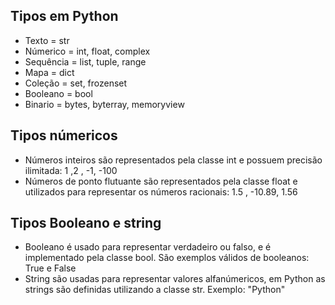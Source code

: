 ## Tipos em Python
- Texto = str
- Númerico = int, float, complex
- Sequência = list, tuple, range
- Mapa = dict
- Coleção = set, frozenset
- Booleano = bool
- Binario = bytes, byterray, memoryview

## Tipos númericos
- Números inteiros são representados pela classe int e possuem precisão ilimitada: 1 ,2 , -1, -100
- Números de ponto flutuante são representados pela classe float e utilizados para representar os números racionais: 1.5 , -10.89, 1.56

## Tipos Booleano e string
- Booleano é usado para representar verdadeiro ou falso, e é implementado pela classe bool. São exemplos válidos de booleanos: True e False
- String são usadas para representar valores alfanúmericos, em Python as strings são definidas utilizando a classe str. Exemplo: "Python"